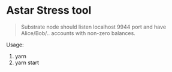 Astar Stress tool
=================

> Substrate node should listen localhost 9944 port and have Alice/Bob/.. accounts with non-zero balances.

Usage:

1. yarn 
2. yarn start
